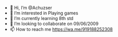 - 👋 Hi, I’m @Achuzser
- 👀 I’m interested in Playing games
- 🌱 I’m currently learning 8th std
- 💞️ I’m looking to collaborate on 09/06/2009
- 📫 How to reach me https://wa.me/919188252308

<!---
Achuzser/Achuzser is a ✨ special ✨ repository because its `README.md` (this file) appears on your GitHub profile.
You can click the Preview link to take a look at your changes.
--->
